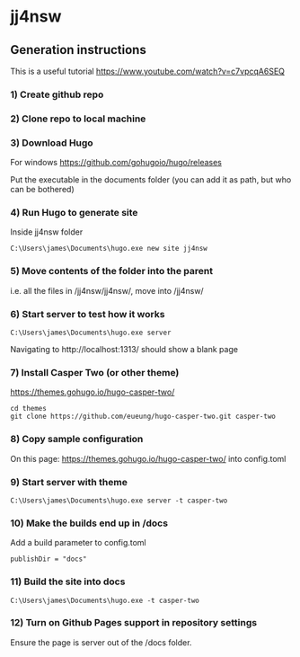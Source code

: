 # jj4nsw

## Generation instructions

This is a useful tutorial https://www.youtube.com/watch?v=c7vpcqA6SEQ

### 1) Create github repo

### 2) Clone repo to local machine

### 3) Download Hugo
For windows 
https://github.com/gohugoio/hugo/releases

Put the executable in the documents folder (you can add it as path, but who can be bothered)

### 4) Run Hugo to generate site
Inside jj4nsw folder
~~~
C:\Users\james\Documents\hugo.exe new site jj4nsw
~~~

### 5) Move contents of the folder into the parent
i.e. all the files in /jj4nsw/jj4nsw/, move into /jj4nsw/

### 6) Start server to test how it works
~~~
C:\Users\james\Documents\hugo.exe server
~~~

Navigating to http://localhost:1313/ should show a blank page


### 7) Install Casper Two (or other theme)
https://themes.gohugo.io/hugo-casper-two/

~~~
cd themes
git clone https://github.com/eueung/hugo-casper-two.git casper-two
~~~


### 8) Copy sample configuration 
On this page: https://themes.gohugo.io/hugo-casper-two/
into config.toml


### 9) Start server with theme
~~~
C:\Users\james\Documents\hugo.exe server -t casper-two
~~~

### 10) Make the builds end up in /docs
Add a build parameter to config.toml
~~~
publishDir = "docs"
~~~

### 11) Build the site into docs
~~~
C:\Users\james\Documents\hugo.exe -t casper-two
~~~


### 12) Turn on Github Pages support in repository settings

Ensure the page is server out of the /docs folder.





